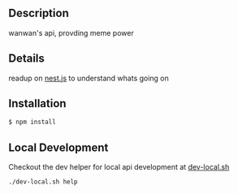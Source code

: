 ## Description

wanwan's api, provding meme power

## Details

readup on [nest.js](https://nestjs.com/) to understand whats going on

## Installation

```bash
$ npm install
```

## Local Development

Checkout the dev helper for local api development at [dev-local.sh](./dev-local.sh)

```
./dev-local.sh help
```
